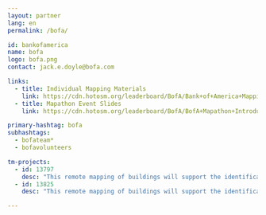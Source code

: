 ```yaml
---
layout: partner
lang: en
permalink: /bofa/

id: bankofamerica
name: bofa
logo: bofa.png
contact: jack.e.doyle@bofa.com

links:
  - title: Individual Mapping Materials
    link: https://cdn.hotosm.org/leaderboard/BofA/Bank+of+America+Mapping+how+to+guide.pdf
  - title: Mapathon Event Slides
    link: https://cdn.hotosm.org/leaderboard/BofA/BofA+Mapathon+Introduction+Presentation.pptx

primary-hashtag: bofa
subhashtags:
  - bofateam*
  - bofavolunteers

tm-projects:
  - id: 13797
    desc: "This remote mapping of buildings will support the identification and characterization of settlements, as well as the implementation of planned activities and largely the generation of data for humanitarian activities."
  - id: 13825
    desc: "This remote mapping of buildings will support the identification and characterization of settlements, as well as the implementation of planned activities and largely the generation of data for humanitarian activities."

---
```

